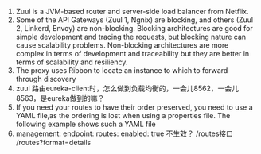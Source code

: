 1. Zuul is a JVM-based router and server-side load balancer from Netflix.
2. Some of the API Gateways (Zuul 1, Ngnix) are blocking, and others (Zuul 2, Linkerd, Envoy) are non-blocking. Blocking architectures are good for simple development and tracing the requests, but blocking nature can cause scalability problems. Non-blocking architectures are more complex in terms of development and traceability but they are better in terms of scalability and resiliency. 
3. The proxy uses Ribbon to locate an instance to which to forward through discovery
4. zuul 路由eureka-client时，怎么做到负载均衡的，一会儿8562，一会儿8563，是eureka做到的嘛？
5. If you need your routes to have their order preserved, you need to use a YAML file,as the ordering is lost when using a properties file. The following example shows such a YAML file
6. management:
  endpoint:
    routes:
      enabled: true 不生效？ /routes接口 /routes?format=details